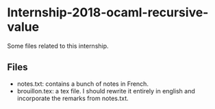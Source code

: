 # Internship-2018-ocaml-recursive-value
Some files related to this internship.

## Files
- notes.txt: contains a bunch of notes in French.
- brouillon.tex: a tex file. I should rewrite it entirely in english and
  incorporate the remarks from notes.txt.

